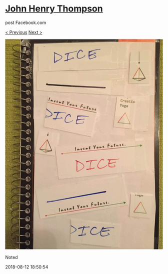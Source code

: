 # [John Henry Thompson](../README.md)
post Facebook.com

[< Previous](2018-08-13-1.md) [Next >](2018-08-12-2.md)

[![](../media/2018-08-12/Timeline-Photos-Noted.jpg)](../README.md)

Noted

2018-08-12 18:50:54